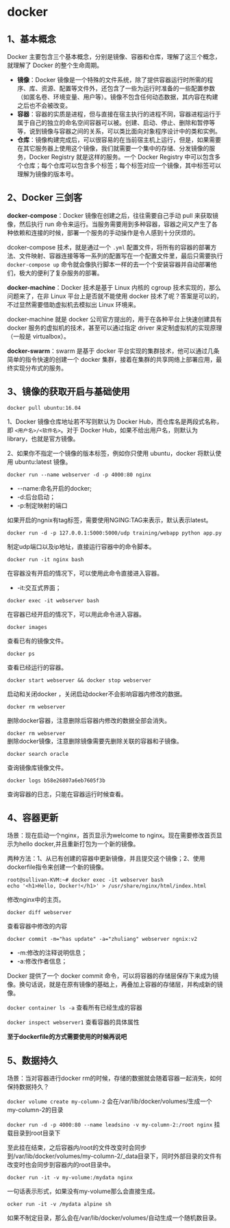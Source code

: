 # docker

## 1、基本概念

Docker 主要包含三个基本概念，分别是镜像、容器和仓库，理解了这三个概念，就理解了 Docker 的整个生命周期。

- **镜像**：Docker 镜像是一个特殊的文件系统，除了提供容器运行时所需的程序、库、资源、配置等文件外，还包含了一些为运行时准备的一些配置参数（如匿名卷、环境变量、用户等）。镜像不包含任何动态数据，其内容在构建之后也不会被改变。
- **容器**：容器的实质是进程，但与直接在宿主执行的进程不同，容器进程运行于属于自己的独立的命名空间容器可以被。创建、启动、停止、删除和暂停等等，说到镜像与容器之间的关系，可以类比面向对象程序设计中的类和实例。
- **仓库**：镜像构建完成后，可以很容易的在当前宿主机上运行，但是，如果需要在其它服务器上使用这个镜像，我们就需要一个集中的存储、分发镜像的服务，Docker  Registry 就是这样的服务。一个 Docker Registry  中可以包含多个仓库；每个仓库可以包含多个标签；每个标签对应一个镜像，其中标签可以理解为镜像的版本号。

## 2、Docker 三剑客

**docker-compose**：Docker 镜像在创建之后，往往需要自己手动 pull 来获取镜像，然后执行 run 命令来运行。当服务需要用到多种容器，容器之间又产生了各种依赖和连接的时候，部署一个服务的手动操作是令人感到十分厌烦的。

dcoker-compose 技术，就是通过一个 `.yml` 配置文件，将所有的容器的部署方法、文件映射、容器连接等等一系列的配置写在一个配置文件里，最后只需要执行 `docker-compose up` 命令就会像执行脚本一样的去一个个安装容器并自动部署他们，极大的便利了复杂服务的部署。

**docker-machine**：Docker 技术是基于 Linux 内核的 cgroup 技术实现的，那么问题来了，在非 Linux 平台上是否就不能使用 docker 技术了呢？答案是可以的，不过显然需要借助虚拟机去模拟出 Linux 环境来。

docker-machine 就是 docker 公司官方提出的，用于在各种平台上快速创建具有 docker 服务的虚拟机的技术，甚至可以通过指定 driver 来定制虚拟机的实现原理（一般是 virtualbox）。

**docker-swarm**：swarm 是基于 docker 平台实现的集群技术，他可以通过几条简单的指令快速的创建一个 docker 集群，接着在集群的共享网络上部署应用，最终实现分布式的服务。

## 3、镜像的获取开启与基础使用

```
docker pull ubuntu:16.04
```

1、Docker 镜像仓库地址若不写则默认为 Docker Hub，而仓库名是两段式名称，即 `<用户名>/<软件名>`。对于 Docker Hub，如果不给出用户名，则默认为 library，也就是官方镜像。

2、如果你不指定一个镜像的版本标签，例如你只使用 ubuntu，docker 将默认使用 ubuntu:latest 镜像。

`docker run --name webserver -d -p 4000:80 nginx`

- --name:命名开启的docker;
- -d:后台启动；
- -p:制定映射的端口

如果开启的ngnix有tag标签，需要使用NGING:TAG来表示，默认表示latest。

`docker run -d -p 127.0.0.1:5000:5000/udp training/webapp python app.py`

制定udp端口以及ip地址，直接运行容器中的命令脚本。

`docker run -it nginx bash`

在容器没有开启的情况下，可以使用此命令直接进入容器。

- -it:交互式界面；

`docker exec -it webserver bash`

在容器已经开启的情况下，可以用此命令进入容器。

`docker images`

查看已有的镜像文件。

`docker ps`

查看已经运行的容器。

`docker start webserver && docker stop webserver`

启动和关闭docker ，关闭启动docker不会影响容器内修改的数据。

`docker rm webserver`   

删除docker容器，注意删除后容器内修改的数据全部会消失。

`docker rm webserver`   
删除docker镜像，注意删除镜像需要先删除关联的容器和子镜像。

`docker search oracle`

查询镜像库镜像文件。

`docker logs b58e26807a6eb7605f3b`

查询容器的日志，只能在容器运行时候查看。

## 4、容器更新

场景：现在启动一个nginx，首页显示为welcome to nginx。现在需要修改首页显示为hello docker,并且重新打包为一个新的镜像。

两种方法：1、从已有创建的容器中更新镜像，并且提交这个镜像；2、使用dockerfile指令来创建一个新的镜像。

```
root@sullivan-KVM:~# docker exec -it webserver bash
echo '<h1>Hello, Docker!</h1>' > /usr/share/nginx/html/index.html
```

修改nginx中的主页。

`docker diff webserver`

查看容器中修改的内容

`docker commit -m="has update" -a="zhuliang" webserver ngnix:v2`

- -m:修改的注释说明信息；
- -a:修改作者信息；

Docker 提供了一个 docker commit 命令，可以将容器的存储层保存下来成为镜像。换句话说，就是在原有镜像的基础上，再叠加上容器的存储层，并构成新的镜像。

`docker container ls -a`  查看所有已经生成的容器

`docker inspect webserver1` 查看容器的具体属性

**至于dockerfile的方式需要使用的时候再说吧**

## 5、数据持久

场景：当对容器进行docker rm的时候，存储的数据就会随着容器一起消失，如何保持数据持久？

`docker volume create my-column-2`  会在/var/lib/docker/volumes/生成一个my-column-2的目录

`docker run -d -p 4000:80 --name leadsino -v my-column-2:/root nginx` 挂载目录到root目录下

至此挂在结束，之后容器内/root的文件改变时会同步到/var/lib/docker/volumes/my-column-2/_data目录下，同时外部目录的文件有改变时也会同步到容器内的root目录中。

```
docker run -it -v my-volume:/mydata nginx
```

一句话表示形式，如果没有my-volume那么会直接生成。

```
ocker run -it -v /mydata alpine sh
```

如果不制定目录，那么会在/var/lib/docker/volumes/自动生成一个随机数目录。









